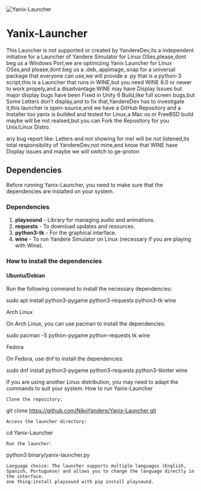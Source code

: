 

![Yanix-Launcher](https://github.com/user-attachments/assets/a4fdb8c0-fcfa-44d1-94d3-7e9e359c13a9)



# Yanix-Launcher
This Launcher is not supported or created by YandereDev,its a independent initiative for a Launcher of Yandere Simulator for Linux OSes,please,dont beg us a Windows Port,we are optimizing Yanix Launcher for Linux OSes,and please,dont beg us a .deb,.appimage,.snap for a universal package that everyone can use,we will provide a .py that is a python-3 script,this is a Launcher that runs in WINE,but you need WINE  8.0 or newer to work propely,and a disadvantage:WINE may have Display Issues but major display bugs have been Fixed in Unity 6 Build,like full screen bugs,but Some Letters don't display,and to fix that,YandereDev has to investigate it,this launcher is open-source,and we have a GitHub Repository and a Installer too  yanix is builded and tested for Linux,a Mac os or FreeBSD build maybe will be not realsed,but you can   Fork   the Repository for you Unix/Linux Distro.

any bug report like: Letters and not showing for me! will be not listened,its total responsibility of YandereDev,not mine,and know that WINE have Display issues and maybe we will switch to ge-proton

## Dependencies

Before running Yanix-Launcher, you need to make sure that the dependencies are installed on your system.

### Dependencies

1. **playsound** - Library for managing audio and animations.
2. **requests** - To download updates and resources.
3. **python3-tk** - For the graphical interface.
4. **wine** - To run Yandere Simulator on Linux (necessary if you are playing with Wine).

### How to install the dependencies

#### Ubuntu/Debian

Run the following command to install the necessary dependencies:

sudo apt install python3-pygame python3-requests python3-tk wine

Arch Linux

On Arch Linux, you can use pacman to install the dependencies:

sudo pacman -S python-pygame python-requests tk wine

Fedora

On Fedora, use dnf to install the dependencies:

sudo dnf install python3-pygame python3-requests python3-tkinter wine

If you are using another Linux distribution, you may need to adapt the commands to suit your system.
How to run Yanix-Launcher

    Clone the repository:

git clone https://github.com/NikoYandere/Yanix-Launcher.git

    Access the launcher directory:

cd Yanix-Launcher

    Run the launcher:

python3 binary/yanix-launcher.py

    Language choice: The launcher supports multiple languages (English, Spanish, Portuguese) and allows you to change the language directly in the interface.
    one thing:install playsound with pip install playsound.
 
